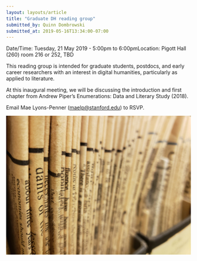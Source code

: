 ```yaml
---
layout: layouts/article
title: "Graduate DH reading group"
submitted_by: Quinn Dombrowski
submitted_at: 2019-05-16T13:34:00-07:00
---
```



Date/Time: Tuesday, 21 May 2019 - 5:00pm to 6:00pmLocation: Pigott Hall (260) room 216 or 252, TBD

This reading group is intended for graduate students, postdocs, and early career researchers with an interest in digital humanities, particularly as applied to literature.


At this inaugural meeting, we will be discussing the introduction and first chapter from Andrew Piper’s Enumerations: Data and Literary Study (2018).


Email Mae Lyons-Penner ([maelp@stanford.edu](mailto:maelp@stanford.edu)) to RSVP.




![](../post-images/31472675258_3c3de7b926_k%20%281%29.jpg)


